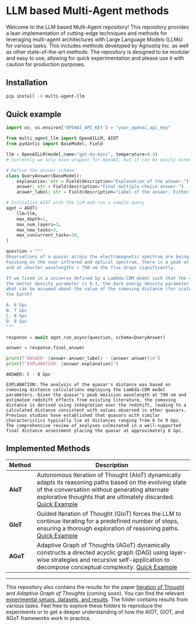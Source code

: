 # LLM based Multi-Agent methods

Welcome to the LLM based Multi-Agent repository! This repository provides a lean implementation of cutting-edge techniques and methods for leveraging multi-agent architectures with Large Language Models (LLMs) for various tasks. This includes methods developed by Agnostiq Inc. as well as other state-of-the-art methods. The repository is designed to be modular and easy to use, allowing for quick experimentation and please use it with caution for production purposes.

## Installation

```bash
pip install -U multi-agent-llm
```
## Quick example

```python
import os; os.environ['OPENAI_API_KEY'] = "your_openai_api_key"

from multi_agent_llm import OpenAILLM, AIOT
from pydantic import BaseModel, Field

llm = OpenAILLM(model_name="gpt-4o-mini", temperature=0.3)
# Currently we only have wrapper for OpenAI, but it can be easily extended to other LLMs

# Define the answer schema
class QueryAnswer(BaseModel):
    explanation: str = Field(description="Explanation of the answer.")
    answer: str = Field(description="Final multiple-choice answer.")
    answer_label: str = Field(description="Label of the answer. Either A, B, C, or D.")

# Initialize AIOT with the LLM and run a sample query
agot = AGOT(
    llm=llm,
    max_depth=1,
    max_num_layers=3,
    max_new_tasks=3,
    max_concurrent_tasks=10,
)

question = """
Observations of a quasar across the electromagnetic spectrum are being carried out.
Focusing on the near infrared and optical spectrum, there is a peak at a wavelength of about 790 nm,
and at shorter wavelengths < 790 nm the flux drops significantly.

If we lived in a universe defined by a Lambda-CDM model such that the current Hubble constant is 70 km / s / Mpc,
the matter density parameter is 0.3, the dark energy density parameter is 0.7, and the universe is flat,
what can be assumed about the value of the comoving distance (for scale factor a=1) of this quasar from
the Earth?

A. 6 Gpc
B. 7 Gpc
C. 8 Gpc
D. 9 Gpc
"""

response = await agot.run_async(question, schema=QueryAnswer)

answer = response.final_answer

print(f"ANSWER: {answer.answer_label} - {answer.answer}\n")
print(f"EXPLANATION: {answer.explanation}")
```

```
ANSWER: C - 8 Gpc

EXPLANATION: The analysis of the quasar's distance was based on comoving distance calculations employing the Lambda-CDM model parameters. Given the quasar's peak emission wavelength at 790 nm and estimated redshift effects from existing literature, the comoving distance is derived using integration over the redshift, leading to a calculated distance consistent with values observed in other quasars. Previous studies have established that quasars with similar characteristics typically lie at distances ranging from 6 to 9 Gpc. The comprehensive review of analyses culminated in a well-supported final distance assessment placing the quasar at approximately 8 Gpc.
```

## Implemented Methods

| **Method** | **Description**                                                                                                                                                                                                                                                       |
| ---------- | --------------------------------------------------------------------------------------------------------------------------------------------------------------------------------------------------------------------------------------------------------------------- |
| **AIoT**   | Autonomous Iteration of Thought (AIoT) dynamically adapts its reasoning paths based on the evolving state of the conversation without generating alternate explorative thoughts that are ultimately discarded. [Quick Example](./examples/iot/iot-quick-example.ipynb) |
| **GIoT**   | Guided Iteration of Thought (GIoT) forces the LLM to continue iterating for a predefined number of steps, ensuring a thorough exploration of reasoning paths. [Quick Example](./examples/iot/iot-quick-example.ipynb)                                                  |
| **AGoT**   | Adaptive Graph of Thoughts (AGoT) dynamically constructs a directed acyclic graph (DAG) using layer-wise strategies and recursive self-application to decompose conceptual complexity. [Quick Example](./examples/agot/agot-quick-example.ipynb) |



------

This repository also contains the results for the paper [Iteration of Thought](https://arxiv.org/abs/2409.12618) and *Adaptive Graph of Thoughts* (coming soon). You can find the relevant [experimental setups, datasets, and results](./examples). The folder contains results from various tasks. Feel free to explore these folders to reproduce the experiments or to get a deeper understanding of how the AIOT, GIOT, and AGoT frameworks work in practice.
